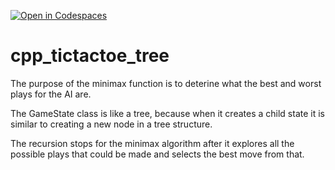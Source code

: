 [![Open in Codespaces](https://classroom.github.com/assets/launch-codespace-2972f46106e565e64193e422d61a12cf1da4916b45550586e14ef0a7c637dd04.svg)](https://classroom.github.com/open-in-codespaces?assignment_repo_id=19250048)
# cpp_tictactoe_tree



The purpose of the minimax function is to deterine what the best and worst plays for the AI are.

The GameState class is like a tree, because when it creates a child state it is similar to creating a new node in a tree structure.

The recursion stops for the minimax algorithm after it explores all the possible plays that could be made and selects the best move from that.